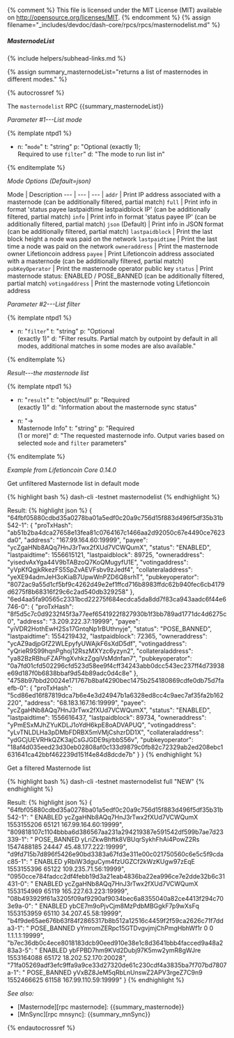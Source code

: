 {% comment %}
This file is licensed under the MIT License (MIT) available on
http://opensource.org/licenses/MIT.
{% endcomment %}
{% assign filename="_includes/devdoc/dash-core/rpcs/rpcs/masternodelist.md" %}

##### MasternodeList
{% include helpers/subhead-links.md %}

<!-- __ -->

{% assign summary_masternodeList="returns a list of masternodes in different modes." %}

{% autocrossref %}

The `masternodelist` RPC {{summary_masternodeList}}

*Parameter #1---List mode*

{% itemplate ntpd1 %}
- n: "`mode`"
  t: "string"
  p: "Optional (exactly 1);<br>Required to use `filter`"
  d: "The mode to run list in"

{% enditemplate %}

*Mode Options (Default=json)*

Mode | Description
--- | --- | --- |
`addr` | Print IP address associated with a masternode (can be additionally filtered, partial match)
`full` | Print info in format 'status payee lastpaidtime lastpaidblock IP' (can be additionally filtered, partial match)
`info` | Print info in format 'status payee IP' (can be additionally filtered, partial match)
`json` (Default) | Print info in JSON format (can be additionally filtered, partial match)
`lastpaidblock` | Print the last block height a node was paid on the network
`lastpaidtime` | Print the last time a node was paid on the network
`owneraddress` | Print the masternode owner Lifetioncoin address
`payee` | Print Lifetioncoin address associated with a masternode (can be additionally filtered, partial match)
`pubKeyOperator` | Print the masternode operator public key
`status` | Print masternode status: ENABLED / POSE_BANNED (can be additionally filtered, partial match)
`votingaddress` | Print the masternode voting Lifetioncoin address

*Parameter #2---List filter*

{% itemplate ntpd1 %}
- n: "`filter`"
  t: "string"
  p: "Optional<br>(exactly 1)"
  d: "Filter results. Partial match by outpoint by default in all modes, additional matches in some modes are also available."

{% enditemplate %}

*Result---the masternode list*

{% itemplate ntpd1 %}
- n: "`result`"
  t: "object/null"
  p: "Required<br>(exactly 1)"
  d: "Information about the masternode sync status"

- n: "→<br>Masternode Info"
  t: "string"
  p: "Required<br>(1 or more)"
  d: "The requested masternode info. Output varies based on selected `mode` and `filter` parameters"

{% enditemplate %}

*Example from Lifetioncoin Core 0.14.0*

Get unfiltered Masternode list in default mode

{% highlight bash %}
dash-cli -testnet masternodelist
{% endhighlight %}

Result:
{% highlight json %}
{
  "64fbf05880cdbd35a0278ba01a5edf0c20a9c756d15f883d496f5df35b31b542-1": {
    "proTxHash": "ab51b2ba4dca27658e13fea81c0764167c1466aa2d92050c67e4490ce7623da0",
    "address": "167.99.164.60:19999",
    "payee": "ycZgaHNb8AQq7HnJ3rTwx2fXUd7VCWQumX",
    "status": "ENABLED",
    "lastpaidtime": 1556615121,
    "lastpaidblock": 89725,
    "owneraddress": "yisedvAxYga44V9bTABzoQ7KoQMugyfU1E",
    "votingaddress": "yVpKfQgjkRkezFS5SpZvAEVFsbv9zJedf4",
    "collateraladdress": "yeXE94admJeH3oKiaB7UpwWnPZD6Q8srhT",
    "pubkeyoperator": "8072ac9a55d1cf5bf9c4262d49e2ef1ffcd716b8983ffdc62b940fec6cb4179d6275f8b68316f29c6c2ad540db329258"
  },
  "6ed4aa5fa90565c2331bcd22275f684ecdca5da8dd7f83ca943aadc6f44e6746-0": {
    "proTxHash": "8f5d5c7c0d9232f45f3a77eef6541922f827930b1f3bb789ad1771dc4d6275c0",
    "address": "3.209.222.37:19999",
    "payee": "yiVDR2HothEwH2Ss17GntqNp1rBUthnyje",
    "status": "POSE_BANNED",
    "lastpaidtime": 1554219432,
    "lastpaidblock": 72365,
    "owneraddress": "ycAZ9adjpGfZ2WLEpyfyUWAjkF6sXdD5df",
    "votingaddress": "yQrieR9S99hqnPghoj12RszMXYzc6yzyn2",
    "collateraladdress": "ya82BzRBhuFZAPhgXvhkzZgqiVsMdnfan7",
    "pubkeyoperator": "0a7fd01cfd502296cfd523d58ee9f4cff34243abb0dcc543ec237ff4d73938e69d187f0b6838bbaf9d54b89adc0d4c8e"
  },
  "4758b97bbd20024e171767b8baf4290bec1475b254180869cdfe0db75d7faefb-0": {
    "proTxHash": "5cd86ed16f87819dca7b6e4e3d24947b1a6328ed8cc4c9aec7af35fa2b162220",
    "address": "68.183.167.16:19999",
    "payee": "ycZgaHNb8AQq7HnJ3rTwx2fXUd7VCWQumX",
    "status": "ENABLED",
    "lastpaidtime": 1556616437,
    "lastpaidblock": 89734,
    "owneraddress": "yPmESxMJhZYuKDLJ1oYdH6kpE8oADVAPUQ",
    "votingaddress": "yLvTNLDLHa3pDMbFDRBX5mVMjCshzrDD1X",
    "collateraladdress": "ydGCjUEVRHkQZK3ajCsGJGDE9sjrbbS56v",
    "pubkeyoperator": "18af4d035eed23d30eb02808af0c133d9879c0fb82c72329ab2ed208ebc1631641ca42bbf462239d151f4e84d8dcde7b"
  }
}
{% endhighlight %}

Get a filtered Masternode list

{% highlight bash %}
dash-cli -testnet masternodelist full "NEW"
{% endhighlight %}

Result:
{% highlight json %}
{
  "64fbf05880cdbd35a0278ba01a5edf0c20a9c756d15f883d496f5df35b31b542-1": "           ENABLED ycZgaHNb8AQq7HnJ3rTwx2fXUd7VCWQumX 1553155206  65121 167.99.164.60:19999",
  "809818107c1104bbba6d386567aa231a294219387e591542df599b7ae7d23339-1": "       POSE_BANNED yLriZkwBhftk8VBUqrSykhFhAi4PowZ2Rs 1547488185  24447 45.48.177.222:19999",
  "d9fd715b7d896f5426e90bd3383a67fd3e311e00c021750560c6e5c5f9cdac85-1": "           ENABLED yRbiW3dguCym4fzUGZCf2kWzKUgw97zEqE 1553155396  65122 109.235.71.56:19999",
  "0950cce784fadcc2df4febb19d3a21eab4836ba22ea996ce7e2dde32b6c31431-0": "           ENABLED ycZgaHNb8AQq7HnJ3rTwx2fXUd7VCWQumX 1553154969  65119 165.227.63.223:19999",
  "08b493929f61a3205f09af9290af9034bec6a8355040a82ce4413f294c703e9a-0": "           ENABLED ybCE7m9oPjvCjm8MzPdbMBGgkF7p9wXsFq 1553153959  65110 34.207.45.58:19999",
  "b4f9de65ae676b63f84f2865317b8b512a12516c4459f2f59ca2626c71f7dda3-1": "       POSE_BANNED yYmromZERpc15GTDvgvjmjChPmgHbhWf1r          0      0 1.1.1.1:19999",
  "b7ec36db0c4ece8018183dcb90eed910e38e1c8d3641bbb4facced9a48a283a3-5": "           ENABLED ybFPBD7hm9KVd2Dubj97K5mw2ymR8gWJre 1553164088  65172 18.202.52.170:20028",
  "71fa05269adf3efc9ffa9a9ce33d27320de61c230cdf4a3835ba7f707bd7807a-1": "       POSE_BANNED yVxBZ8JeM5qRbLnUnswZ2APV3rgeZ7C9n9 1552466625  61158 167.99.110.59:19999"
}
{% endhighlight %}

*See also:*

* [Masternode][rpc masternode]: {{summary_masternode}}
* [MnSync][rpc mnsync]: {{summary_mnSync}}

{% endautocrossref %}
